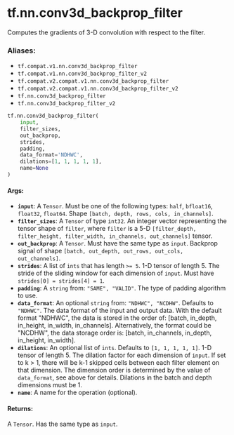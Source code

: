 <div itemscope itemtype="http://developers.google.com/ReferenceObject">
<meta itemprop="name" content="tf.nn.conv3d_backprop_filter" />
<meta itemprop="path" content="Stable" />
</div>

# tf.nn.conv3d_backprop_filter

Computes the gradients of 3-D convolution with respect to the filter.

### Aliases:

* `tf.compat.v1.nn.conv3d_backprop_filter`
* `tf.compat.v1.nn.conv3d_backprop_filter_v2`
* `tf.compat.v2.compat.v1.nn.conv3d_backprop_filter`
* `tf.compat.v2.compat.v1.nn.conv3d_backprop_filter_v2`
* `tf.nn.conv3d_backprop_filter`
* `tf.nn.conv3d_backprop_filter_v2`

``` python
tf.nn.conv3d_backprop_filter(
    input,
    filter_sizes,
    out_backprop,
    strides,
    padding,
    data_format='NDHWC',
    dilations=[1, 1, 1, 1, 1],
    name=None
)
```

<!-- Placeholder for "Used in" -->


#### Args:


* <b>`input`</b>: A `Tensor`. Must be one of the following types: `half`, `bfloat16`, `float32`, `float64`.
  Shape `[batch, depth, rows, cols, in_channels]`.
* <b>`filter_sizes`</b>: A `Tensor` of type `int32`.
  An integer vector representing the tensor shape of `filter`,
  where `filter` is a 5-D
  `[filter_depth, filter_height, filter_width, in_channels, out_channels]`
  tensor.
* <b>`out_backprop`</b>: A `Tensor`. Must have the same type as `input`.
  Backprop signal of shape `[batch, out_depth, out_rows, out_cols,
  out_channels]`.
* <b>`strides`</b>: A list of `ints` that has length `>= 5`.
  1-D tensor of length 5. The stride of the sliding window for each
  dimension of `input`. Must have `strides[0] = strides[4] = 1`.
* <b>`padding`</b>: A `string` from: `"SAME", "VALID"`.
  The type of padding algorithm to use.
* <b>`data_format`</b>: An optional `string` from: `"NDHWC", "NCDHW"`. Defaults to `"NDHWC"`.
  The data format of the input and output data. With the
  default format "NDHWC", the data is stored in the order of:
      [batch, in_depth, in_height, in_width, in_channels].
  Alternatively, the format could be "NCDHW", the data storage order is:
      [batch, in_channels, in_depth, in_height, in_width].
* <b>`dilations`</b>: An optional list of `ints`. Defaults to `[1, 1, 1, 1, 1]`.
  1-D tensor of length 5.  The dilation factor for each dimension of
  `input`. If set to k > 1, there will be k-1 skipped cells between each
  filter element on that dimension. The dimension order is determined by the
  value of `data_format`, see above for details. Dilations in the batch and
  depth dimensions must be 1.
* <b>`name`</b>: A name for the operation (optional).


#### Returns:

A `Tensor`. Has the same type as `input`.
